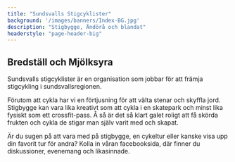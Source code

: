 ```yaml
---
title: "Sundsvalls Stigcyklister"
background: '/images/banners/Index-BG.jpg'
description: "Stigbygge, Ändörå och blandat"
headerstyle: "page-header-big"
---
```

## Bredställ och Mjölksyra

Sundsvalls stigcyklister är en organisation som jobbar för att främja stigcykling i sundsvallsregionen.

Förutom att cykla har vi en förtjusning för att välta stenar och skyffla jord. Stigbygge kan vara lika kreativt som att cykla i en skatepark och minst lika fysiskt som ett crossfit-pass. Å så är det så klart galet roligt att få skörda frukten och cykla de stigar man själv varit med och skapat.

Är du sugen på att vara med på stigbygge, en cykeltur eller kanske visa upp din favorit tur för andra?
Kolla in våran facebooksida, där finner du diskussioner, evenemang och likasinnade.

